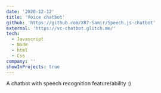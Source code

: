 ```yaml
---
date: '2020-12-12'
title: 'Voice chatbot'
github: 'https://github.com/XR7-Samir/Speech.js-chatbot'
external: 'https://vc-chatbot.glitch.me/'
tech:
  - Javascript
  - Node
  - html
  - Css
company: ''
showInProjects: true
---
```


A chatbot with speech recognition feature/ability :)
